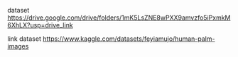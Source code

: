 dataset https://drive.google.com/drive/folders/1mK5LsZNE8wPXX9amvzfo5iPxmkM6XhLX?usp=drive_link 


link dataset https://www.kaggle.com/datasets/feyiamujo/human-palm-images 
 
